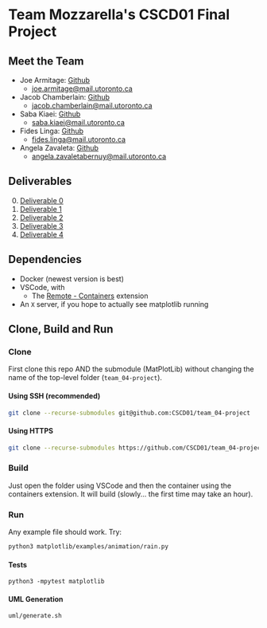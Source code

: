 # Team Mozzarella's CSCD01 Final Project

## Meet the Team

* Joe Armitage: [Github](https://github.com/armitag8)
  * [joe.armitage@mail.utoronto.ca](mailto:joe.armitage@mail.utoronto.ca)
* Jacob Chamberlain: [Github](https://github.com/JacobChamberlain)
  * [jacob.chamberlain@mail.utoronto.ca](mailto:jacob.chamberlain@mail.utoronto.ca)
* Saba Kiaei: [Github](https://github.com/sabulikia)
  * [saba.kiaei@mail.utoronto.ca](mailto:saba.kiaei@mail.utoronto.ca)
* Fides Linga: [Github](https://github.com/desslinga)
  * [fides.linga@mail.utoronto.ca](mailto:fides.linga@mail.utoronto.ca) 
* Angela Zavaleta: [Github](https://github.com/angelazb)
  * [angela.zavaletabernuy@mail.utoronto.ca](mailto:angela.zavaletabernuy@mail.utoronto.ca)

## Deliverables

0. [Deliverable 0](./deliverable/0/deliverable_0.pdf)
1. [Deliverable 1](./deliverable/1/deliverable_1.md)
2. [Deliverable 2](./deliverable/2/deliverable_2.md)
3. [Deliverable 3](./deliverable/3/deliverable_3.md)
4. [Deliverable 4](./deliverable/4/deliverable_4.md)

## Dependencies
- Docker (newest version is best)
- VSCode, with
    - The [Remote - Containers](https://marketplace.visualstudio.com/items?itemName=ms-vscode-remote.remote-containers) extension
- An `X` server, if you hope to actually see matplotlib running

## Clone, Build and Run

### Clone

First clone this repo AND the submodule (MatPlotLib) without changing the name of the top-level folder (`team_04-project`).

#### Using SSH (recommended)
```bash
git clone --recurse-submodules git@github.com:CSCD01/team_04-project
```

#### Using HTTPS
```bash
git clone --recurse-submodules https://github.com/CSCD01/team_04-project
```

### Build
Just open the folder using VSCode and then the container using the containers extension. It will build (slowly... the first time may take an hour).

### Run

Any example file should work. Try:
```bash
python3 matplotlib/examples/animation/rain.py
```

#### Tests
```
python3 -mpytest matplotlib
```

#### UML Generation
```
uml/generate.sh
```
